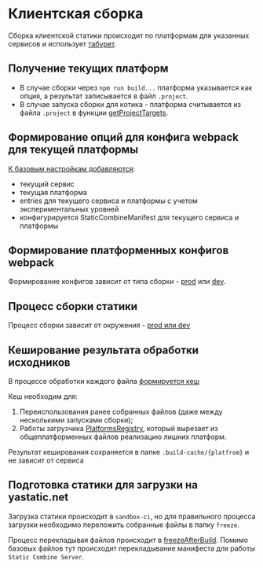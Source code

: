 # Клиентская сборка

Сборка клиентской статики происходит по платформам для указанных сервисов и использует [табурет](https://github.yandex-team.ru/serp/web4/blob/dev/src/lib/taburet/packages/react-ts-scripts/README.md).

## Получение текущих платформ

* В случае сборки через `npm run build...` платформа указывается как опция, а результат записывается в файл `.project`.
* В случае запуска сборки для котика - платформа считывается из файла `.project` в функции [getProjectTargets](https://a.yandex-team.ru/arc_vcs/frontend/projects/fiji/cli/helpers.js).

## Формирование опций для конфига webpack для текущей платформы
[К базовым настройкам добавляются](https://a.yandex-team.ru/arc_vcs/frontend/projects/fiji/sakhalin/src/vendors/taburet/build.js):
* текущий сервис
* текущая платформа
* entries для текущего сервиса и платформы с учетом экспериментальных уровней
* конфигурируется StaticCombineManifest для текущего сервиса и платформы

## Формирование платформенных конфигов webpack
Формирование конфигов зависит от типа сборки - [prod](https://a.yandex-team.ru/arc_vcs/frontend/projects/fiji/sakhalin/src/lib/taburet/packages/react-ts-scripts/config/webpack.config.prod.js) или [dev](https://a.yandex-team.ru/arc_vcs/frontend/projects/fiji/sakhalin/src/lib/taburet/packages/react-ts-scripts/config/webpack.config.dev.js).

## Процесс сборки статики
Процесс сборки зависит от окружения - [prod или dev](https://a.yandex-team.ru/arc_vcs/frontend/projects/fiji/sakhalin/src/lib/taburet/packages/react-ts-scripts/scripts/build.js)

## Кеширование результата обработки исходников
В процессе обработки каждого файла [формируется кеш](https://a.yandex-team.ru/arc_vcs/frontend/projects/fiji/sakhalin/src/lib/taburet/packages/react-ts-scripts/plugins/ci-cache-loader/index.js)

Кеш необходим для:
1. Переиспользования ранее собранных файлов (даже между несколькими запусками сборки);
2. Работы загрузчика [PlatformsRegistry](https://a.yandex-team.ru/arc_vcs/frontend/projects/fiji/sakhalin/src/lib/PlatformedRegistry/README.md), который вырезает из общеплатформенных файлов реализацию лишних платформ.

Результат кеширования сохраняется в папке `.build-cache/{platfrom}` и не зависит от сервиса

## Подготовка статики для загрузки на yastatic.net
Загрузка статики происходит в `sandbox-ci`, но для правильного процесса загрузки необходимо переложить собранные файлы в папку `freeze`.

Процесс перекладывая файлов происходит в [freezeAfterBuild](https://a.yandex-team.ru/arc_vcs/frontend/projects/fiji/sakhalin/src/lib/taburet/packages/react-ts-scripts/utils/freezeAfterBuild.js). Помимо базовых файлов тут происходит перекладывание манифеста для работы `Static Combine Server`.
